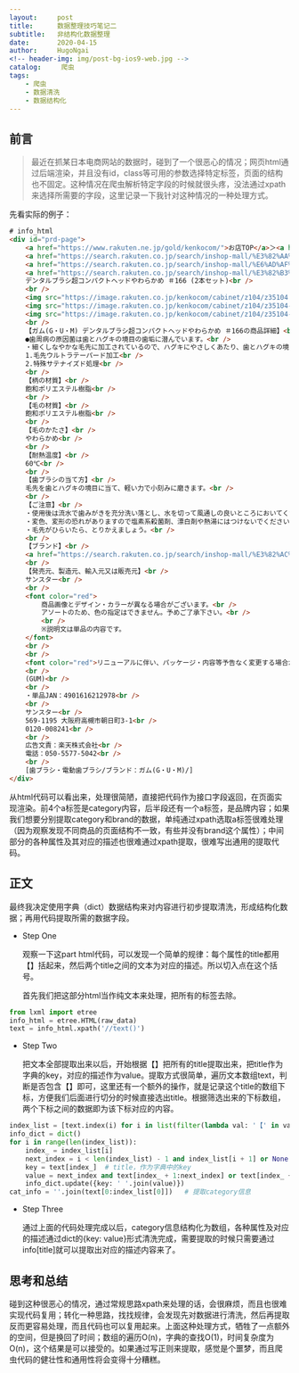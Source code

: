 ```yaml
---
layout:     post
title:      数据整理技巧笔记二
subtitle:   非结构化数据整理
date:       2020-04-15
author:     HugoNgai
<!-- header-img: img/post-bg-ios9-web.jpg -->
catalog: 	 爬虫
tags:
    - 爬虫
    - 数据清洗
    - 数据结构化
---
```


## 前言

> 最近在抓某日本电商网站的数据时，碰到了一个很恶心的情况；网页html通过后端渲染，并且没有id，class等可用的参数选择特定标签，页面的结构也不固定。这种情况在爬虫解析特定字段的时候就很头疼，没法通过xpath来选择所需要的字段，这里记录一下我针对这种情况的一种处理方式。



先看实际的例子：

```html
# info_html
<div id="prd-page">
    <a href="https://www.rakuten.ne.jp/gold/kenkocom/">お店TOP</a>＞<a href="https://search.rakuten.co.jp/search/inshop-mall/%E6%97%A5%E7%94%A8%E5%93%81/-/s.1-sid.193677-st.A/">日用品</a>＞
    <a href="https://search.rakuten.co.jp/search/inshop-mall/%E3%82%AA%E3%83%BC%E3%83%A9%E3%83%AB%E3%82%B1%E3%82%A2/-/s.1-sid.193677-st.A/">オーラルケア</a>＞
    <a href="https://search.rakuten.co.jp/search/inshop-mall/%E6%AD%AF%E3%83%96%E3%83%A9%E3%82%B7%28%E3%83%8F%E3%83%96%E3%83%A9%E3%82%B7%29/-/s.1-sid.193677-st.A/">歯ブラシ(ハブラシ)</a>＞
    <a href="https://search.rakuten.co.jp/search/inshop-mall/%E3%82%B3%E3%83%B3%E3%83%91%E3%82%AF%E3%83%88%E6%AD%AF%E3%83%96%E3%83%A9%E3%82%B7/-/s.1-sid.193677-st.A/">コンパクト歯ブラシ</a>＞ガム(G・U・M)
    デンタルブラシ超コンパクトヘッドやわらかめ ＃166 (2本セット)<br />
    <br />
    <img src="https://image.rakuten.co.jp/kenkocom/cabinet/z104/z35104.jpg" width="100%" /><br />
    <img src="https://image.rakuten.co.jp/kenkocom/cabinet/z104/z35104-2.jpg" width="100%" /><br />
    <img src="https://image.rakuten.co.jp/kenkocom/cabinet/z104/z35104-3.jpg" width="100%" /><br />
    <br />
    【ガム(G・U・M) デンタルブラシ超コンパクトヘッドやわらかめ ＃166の商品詳細】<br />
    ●歯周病の原因菌は歯とハグキの境目の歯垢に潜んでいます。<br />
    ・細くしなやかな毛先に加工されているので、ハグキにやさしくあたり、歯とハグキの境目にしっかり届いて歯垢を除去します。<br />
    1.毛先ウルトラテーパード加工<br />
    2.特殊サテナイズド処理<br />
    <br />
    【柄の材質】<br />
    飽和ポリエステル樹脂<br />
    <br />
    【毛の材質】<br />
    飽和ポリエステル樹脂<br />
    <br />
    【毛のかたさ】<br />
    やわらかめ<br />
    <br />
    【耐熱温度】<br />
    60℃<br />
    <br />
    【歯ブラシの当て方】<br />
    毛先を歯とハグキの境目に当て、軽い力で小刻みに磨きます。<br />
    <br />
    【ご注意】<br />
    ・使用後は流水で歯みがきを充分洗い落とし、水を切って風通しの良いところにおいてください。<br />
    ・変色、変形の恐れがありますので塩素系殺菌剤、漂白剤や熱湯にはつけないでください。<br />
    ・毛先がひらいたら、とりかえましょう。<br />
    <br />
    【ブランド】<br />
    <a href="https://search.rakuten.co.jp/search/inshop-mall/%E3%82%AC%E3%83%A0%28G%E3%83%BBU%E3%83%BBM%29/-/s.1-sid.193677-st.A/">ガム(G・U・M)</a><br />
    <br />
    【発売元、製造元、輸入元又は販売元】<br />
    サンスター<br />
    <br />
    <font color="red">
        商品画像とデザイン・カラーが異なる場合がございます。<br />
        アソートのため、色の指定はできません。予めご了承下さい。<br />
        <br />
        ※説明文は単品の内容です。
    </font>
    <br />
    <br />
    <font color="red">リニューアルに伴い、パッケージ・内容等予告なく変更する場合がございます。予めご了承ください。</font><br />
    <br />
    (GUM)<br />
    <br />
    ・単品JAN：4901616212978<br />
    <br />
    サンスター<br />
    569-1195 大阪府高槻市朝日町3-1<br />
    0120-008241<br />
    <br />
    広告文責：楽天株式会社<br />
    電話：050-5577-5042<br />
    <br />
    [歯ブラシ・電動歯ブラシ/ブランド：ガム(G・U・M)/]
</div>
```

从html代码可以看出来，处理很简陋，直接把代码作为接口字段返回，在页面实现渲染。前4个a标签是category内容，后半段还有一个a标签，是品牌内容；如果我们想要分别提取category和brand的数据，单纯通过xpath选取a标签很难处理（因为观察发现不同商品的页面结构不一致，有些并没有brand这个属性）；中间部分的各种属性及其对应的描述也很难通过xpath提取，很难写出通用的提取代码。



## 正文

最终我决定使用字典（dict）数据结构来对内容进行初步提取清洗，形成结构化数据；再用代码提取所需的数据字段。



- Step One

  观察一下这part html代码，可以发现一个简单的规律：每个属性的title都用【】括起来，然后两个title之间的文本为对应的描述。所以切入点在这个括号。

  首先我们把这部分html当作纯文本来处理，把所有的标签去除。

```python
from lxml import etree
info_html = etree.HTML(raw_data)
text = info_html.xpath('//text()')
```



- Step Two

  把文本全部提取出来以后，开始根据【】把所有的title提取出来，把title作为字典的key，对应的描述作为value。提取方式很简单，遍历文本数组text，判断是否包含【】即可，这里还有一个额外的操作，就是记录这个title的数组下标，方便我们后面进行切分的时候直接选出title。根据筛选出来的下标数组，两个下标之间的数据即为该下标对应的内容。

```python
index_list = [text.index(i) for i in list(filter(lambda val: '【' in val and '】' in val, text))]	// 记录title下标
info_dict = dict()
for i in range(len(index_list)):
    index_ = index_list[i]
    next_index = i < len(index_list) - 1 and index_list[i + 1] or None	# 取下一个下标，先做边界判断，避免数组越界
    key = text[index_]	# title，作为字典中的key
    value = next_index and text[index_ + 1:next_index] or text[index_ + 1:]	# 两个下标之间的数据为对应的内容，作为字典的value
    info_dict.update({key: ' '.join(value)})
cat_info = ''.join(text[0:index_list[0]])   # 提取category信息
```



- Step Three

  通过上面的代码处理完成以后，category信息结构化为数组，各种属性及对应的描述通过dict的{key: value}形式清洗完成，需要提取的时候只需要通过info[title]就可以提取出对应的描述内容来了。



## 思考和总结

​		碰到这种很恶心的情况，通过常规思路xpath来处理的话，会很麻烦，而且也很难实现代码复用；转化一种思路，找找规律，会发现先对数据进行清洗，然后再提取反而更容易处理，而且代码也可以复用起来。上面这种处理方式，牺牲了一点额外的空间，但是换回了时间；数组的遍历O(n)，字典的查找O(1)，时间复杂度为O(n)，这个结果是可以接受的。如果通过写正则来提取，感觉是个噩梦，而且爬虫代码的健壮性和通用性将会变得十分糟糕。